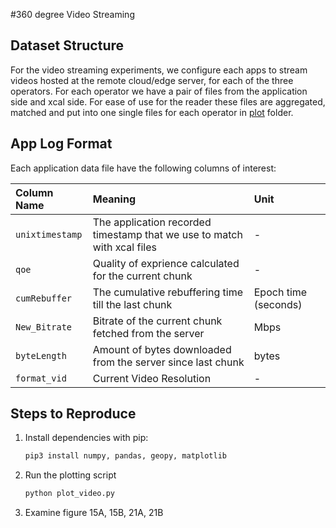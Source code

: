 #360 degree Video Streaming

## Dataset Structure

For the video streaming experiments, we configure each apps to stream videos hosted at the remote cloud/edge server, for each of the three operators. For each operator
we have a pair of files from the application side and xcal side. For ease of use for the reader these files are aggregated, matched and put into one single files for each operator in
[plot](./plot) folder.

## App Log Format

Each application data file have the following
columns of interest:

| Column Name | Meaning | Unit |
| :--- | :--- | :--- |
| `unixtimestamp` | The application recorded timestamp that we use to match with xcal files | - | 
| `qoe` | Quality of exprience calculated for the current chunk | - |
| `cumRebuffer` | The cumulative rebuffering time till the last chunk | Epoch time (seconds) |
| `New_Bitrate` | Bitrate of the current chunk fetched from the server | Mbps |
| `byteLength` | Amount of bytes downloaded from the server since last chunk | bytes |
| `format_vid` | Current Video Resolution | - |

## Steps to Reproduce

1. Install dependencies with pip:
    ```bash
    pip3 install numpy, pandas, geopy, matplotlib

2. Run the plotting script

    ```bash
    python plot_video.py
    ```
3. Examine figure 15A, 15B, 21A, 21B 
    

